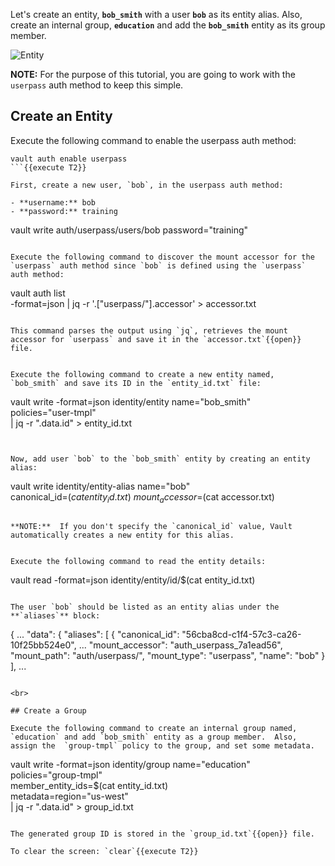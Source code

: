 Let's create an entity, **`bob_smith`** with a user **`bob`** as its entity alias. Also, create an internal group, **`education`** and add the **`bob_smith`** entity as its group member.

<img src="https://s3-us-west-1.amazonaws.com/education-yh/vault-acl-templating.png" alt="Entity"/>

**NOTE:** For the purpose of this tutorial, you are going to work with the `userpass` auth method to keep this simple.  

## Create an Entity

Execute the following command to enable the userpass auth method:

```
vault auth enable userpass
```{{execute T2}}

First, create a new user, `bob`, in the userpass auth method:

- **username:** bob
- **password:** training

```
vault write auth/userpass/users/bob password="training"
```{{execute T2}}

Execute the following command to discover the mount accessor for the `userpass` auth method since `bob` is defined using the `userpass` auth method:

```
vault auth list \
    -format=json | jq -r '.["userpass/"].accessor' > accessor.txt
```{{execute T2}}

This command parses the output using `jq`, retrieves the mount accessor for `userpass` and save it in the `accessor.txt`{{open}} file.


Execute the following command to create a new entity named, `bob_smith` and save its ID in the `entity_id.txt` file:

```
vault write -format=json identity/entity name="bob_smith" \
     policies="user-tmpl" \
     | jq -r ".data.id" > entity_id.txt
```{{execute T2}}


Now, add user `bob` to the `bob_smith` entity by creating an entity alias:

```
vault write identity/entity-alias name="bob" \
     canonical_id=$(cat entity_id.txt) \
     mount_accessor=$(cat accessor.txt)
```{{execute T2}}

**NOTE:**  If you don't specify the `canonical_id` value, Vault automatically creates a new entity for this alias.  


Execute the following command to read the entity details:

```
vault read -format=json identity/entity/id/$(cat entity_id.txt)
```{{execute T2}}

The user `bob` should be listed as an entity alias under the **`aliases`** block:

```
{
  ...
  "data": {
    "aliases": [
      {
        "canonical_id": "56cba8cd-c1f4-57c3-ca26-10f25bb524e0",
        ...
        "mount_accessor": "auth_userpass_7a1ead56",
        "mount_path": "auth/userpass/",
        "mount_type": "userpass",
        "name": "bob"
      }
    ],
    ...
```

<br>

## Create a Group

Execute the following command to create an internal group named, `education` and add `bob_smith` entity as a group member.  Also, assign the  `group-tmpl` policy to the group, and set some metadata.

```
vault write -format=json identity/group name="education" \
      policies="group-tmpl" \
      member_entity_ids=$(cat entity_id.txt) \
      metadata=region="us-west" \
      | jq -r ".data.id" > group_id.txt
```{{execute T2}}

The generated group ID is stored in the `group_id.txt`{{open}} file.

To clear the screen: `clear`{{execute T2}}
